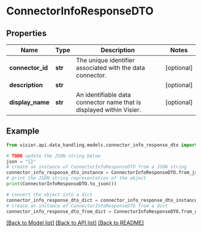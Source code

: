 # ConnectorInfoResponseDTO


## Properties

Name | Type | Description | Notes
------------ | ------------- | ------------- | -------------
**connector_id** | **str** | The unique identifier associated with the data connector. | [optional] 
**description** | **str** |  | [optional] 
**display_name** | **str** | An identifiable data connector name that is displayed within Visier. | [optional] 

## Example

```python
from visier.api.data_handling.models.connector_info_response_dto import ConnectorInfoResponseDTO

# TODO update the JSON string below
json = "{}"
# create an instance of ConnectorInfoResponseDTO from a JSON string
connector_info_response_dto_instance = ConnectorInfoResponseDTO.from_json(json)
# print the JSON string representation of the object
print(ConnectorInfoResponseDTO.to_json())

# convert the object into a dict
connector_info_response_dto_dict = connector_info_response_dto_instance.to_dict()
# create an instance of ConnectorInfoResponseDTO from a dict
connector_info_response_dto_from_dict = ConnectorInfoResponseDTO.from_dict(connector_info_response_dto_dict)
```
[[Back to Model list]](../README.md#documentation-for-models) [[Back to API list]](../README.md#documentation-for-api-endpoints) [[Back to README]](../README.md)


